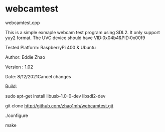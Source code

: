 # webcamtest

webcamtest.cpp

This is a simple exmaple webcam test program using SDL2. It only support yuy2 format. The UVC device should have VID:0x04b4&PID:0x00f9

Tested Platform: RaspberryPi 400 & Ubuntu

Author: Eddie Zhao

Version : 1.02

Date: 8/12/2021Cancel changes

Build:

sudo apt-get install libusb-1.0-0-dev libsdl2-dev

git clone http://github.com/zhao1mh/webcamtest.git

./configure

make

